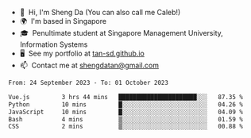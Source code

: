 <!---
tan-sd/tan-sd is a ✨ special ✨ repository because its `README.md` (this file) appears on your GitHub profile.
You can click the Preview link to take a look at your changes.
--->
- 👋  Hi, I'm Sheng Da (You can also call me Caleb!)
- 🌍  I'm based in Singapore
- 🎓  Penultimate student at Singapore Management University, Information Systems
- 🖥️  See my portfolio at [tan-sd.github.io](https://tan-sd.github.io/)
- 📫  Contact me at [shengdatan@gmail.com](mailto:shengdatan@gmail.com)

<!--START_SECTION:waka-->

```txt
From: 24 September 2023 - To: 01 October 2023

Vue.js         3 hrs 44 mins   ██████████████████████░░░   87.35 %
Python         10 mins         █░░░░░░░░░░░░░░░░░░░░░░░░   04.26 %
JavaScript     10 mins         █░░░░░░░░░░░░░░░░░░░░░░░░   04.09 %
Bash           4 mins          ▒░░░░░░░░░░░░░░░░░░░░░░░░   01.59 %
CSS            2 mins          ▒░░░░░░░░░░░░░░░░░░░░░░░░   00.88 %
```

<!--END_SECTION:waka-->
